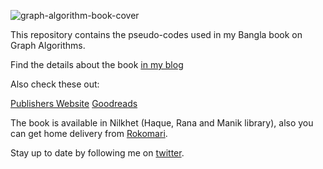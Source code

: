 ![graph-algorithm-book-cover](https://raw.githubusercontent.com/Shafaet/book-sudocodes/master/Bookcover/cover-small.jpg)

This repository contains the pseudo-codes used in my Bangla book on Graph Algorithms.

Find the details about the book [in my blog](http://www.shafaetsplanet.com/planetcoding/?page_id=2804)

Also check these out:

[Publishers Website](http://dimik.pub/book/104/graph-algorithm-by-shafaet-ashraf)
[Goodreads](https://www.goodreads.com/book/show/32562667)

The book is available in Nilkhet (Haque, Rana and Manik library), also you can get home delivery from [Rokomari](https://www.rokomari.com/book/120985/).

Stay up to date by following me on [twitter](https://twitter.com/shafaet90). 



